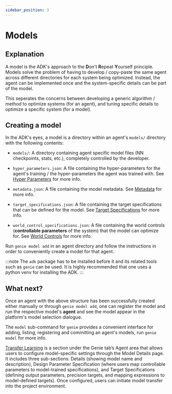 ```yaml
---
sidebar_position: 3
---
```


# Models
## Explanation
A model is the ADK's approach to the **D**on't **R**epeat **Y**ourself principle. Models solve the
problem of having to develop / copy-paste the same agent across different directories for each
system being optimized. Instead, the agent can be implemented once and the system-specific details
can be part of the model.

This seperates the concerns between developing a generic algorithm / method to optimize systems
(for an agent), and tuning specific details to optimize a specific system (for a model).

## Creating a model
In the ADK's eyes, a model is a directory within an agent's `models/` directory with the following
contents:
+ `models/`: A directory containing agent specific model files (NN checkpoints, stats, etc.),
completely controlled by the developer.

+ `hyper_parameters.json`: A file containing the hyper-parameters for the agent's training / the
hyper-parameters the agent was trained with. See [Hyper Parameters](../API/Models/hyper-parameters.md)
for more info.

+ `metadata.json`: A file containing the model metadata. See [Metadata](../API/Models/metadata.md)
for more info.

+ `target_specifications.json`: A file containing the target specifications that can be defined
for the model. See [Target Specifications](../API/Models/target-specifications.md) for more info.

+ `world_control_specifications.json`: A file containing the world controls (**controllable parameters**
of the system) that the model can optimize for. See [World Controls](../API/Models/world-controls.md)
for more info.

Run `genie model add` in an agent directory and follow the instructions in order to conveniently
create a model for that agent.

:::note
The `adk` package has to be installed before it and its related tools such as `genie` can be used.
It is highly recommended that one uses a python venv for installing the ADK.
:::

## What next?
Once an agent with the above structure has been successfully created either manually or through
`genie model add`, one can register the model and run the respective model's **agent** and see
the model appear in the platform's model selection dialogue.

The `model` sub-command for `genie` provides a convenient interface for adding, listing,
registering and committing an agent's models, run `genie model` for more info.

[Transfer Learning](./transfer-learning.md) is a section under the Genie tab’s Agent area that allows users to configure model-specific settings through the Model Details page. It includes three sub-sections: Details (showing model name and description), Design Parameter Specification (where users map controllable parameters to model-trained specifications), and Target Specifications (defining output parameters, precision targets, and mapping expressions to model-defined targets). Once configured, users can initiate model transfer into the project environment.

